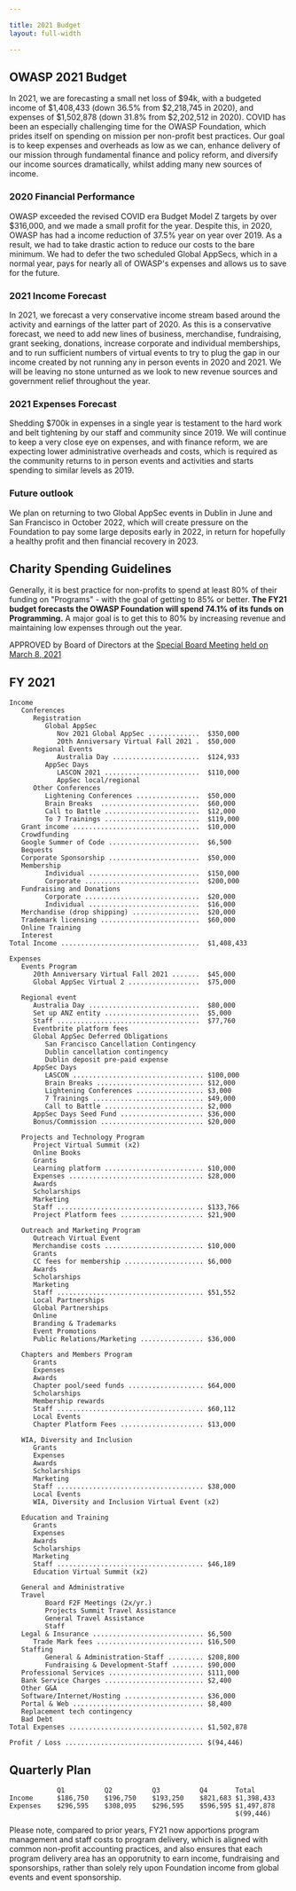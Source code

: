 ```yaml
---

title: 2021 Budget
layout: full-width

---
```


## OWASP 2021 Budget

In 2021, we are forecasting a small net loss of \$94k, with a budgeted income of \$1,408,433 (down 36.5% from \$2,218,745 in 2020), and expenses of \$1,502,878 (down 31.8% from \$2,202,512 in 2020). COVID has been an especially challenging time for the OWASP Foundation, which prides itself on spending on mission per non-profit best practices. Our goal is to keep expenses and overheads as low as we can, enhance delivery of our mission through fundamental finance and policy reform, and diversify our income sources dramatically, whilst adding many new sources of income.

### 2020 Financial Performance

OWASP exceeded the revised COVID era Budget Model Z targets by over \$316,000, and we made a small profit for the year. Despite this, in 2020, OWASP has had a income reduction of 37.5% year on year over 2019. As a result, we had to take drastic action to reduce our costs to the bare minimum. We had to defer the two scheduled Global AppSecs, which in a normal year, pays for nearly all of OWASP's expenses and allows us to save for the future.

### 2021 Income Forecast

In 2021, we forecast a very conservative income stream based around the activity and earnings of the latter part of 2020. As this is a conservative forecast, we need to add new lines of business, merchandise, fundraising, grant seeking, donations, increase corporate and individual memberships, and to run sufficient numbers of virtual events to try to plug the gap in our income created by not running any in person events in 2020 and 2021. We will be leaving no stone unturned as we look to new revenue sources and government relief throughout the year.

### 2021 Expenses Forecast

Shedding \$700k in expenses in a single year is testament to the hard work and belt tightening by our staff and community since 2019. We will continue to keep a very close eye on expenses, and with finance reform, we are expecting lower administrative overheads and costs, which is required as the community returns to in person events and activities and starts spending to similar levels as 2019.

### Future outlook

We plan on returning to two Global AppSec events in Dublin in June and San Francisco in October 2022, which will create pressure on the Foundation to pay some large deposits early in 2022, in return for hopefully a healthy profit and then financial recovery in 2023.

## Charity Spending Guidelines

Generally, it is best practice for non-profits to spend at least 80% of their funding on "Programs" - with the goal of getting to 85% or better. **The FY21 budget forecasts the OWASP Foundation will spend 74.1% of its funds on Programming.** A major goal is to get this to 80% by increasing revenue and maintaining low expenses through out the year.

<div id="piechart"></div>
<script type="text/javascript" src="https://www.gstatic.com/charts/loader.js"></script>

<script type="text/javascript">
// Load google charts
google.charts.load('current', {'packages':['corechart']});
google.charts.setOnLoadCallback(drawChart);

// Draw the chart and set the chart values
function drawChart() {
  var data = google.visualization.arrayToDataTable([
  ['Task', 'Distribution of Spending'],
  ['Programs', 68.1],
  ['Fundraising', 6.0],
  ['Management/General', 25.9],
]);

  // Optional; add a title and set the width and height of the chart
  var options = {'title':'OWASP Spending 2021', 'width':550, 'height':400};

  // Display the chart inside the <div> element with id="piechart"
  var chart = new google.visualization.PieChart(document.getElementById('piechart'));
  chart.draw(data, options);
}
</script>

APPROVED by Board of Directors at the [Special Board Meeting held on March 8, 2021](https://owasp.org/www-board/meetings-historical/202103-special-meeting.html)

## FY 2021

```
Income
   Conferences
      Registration
         Global AppSec
            Nov 2021 Global AppSec .............  $350,000
            20th Anniversary Virtual Fall 2021 .  $50,000
      Regional Events
            Australia Day ......................  $124,933
         AppSec Days
            LASCON 2021 ........................  $110,000
            AppSec local/regional
      Other Conferences
         Lightening Conferences ................  $50,000
         Brain Breaks  .........................  $60,000
         Call to Battle ........................  $12,000
         To 7 Trainings ........................  $119,000
   Grant income ................................  $10,000
   Crowdfunding
   Google Summer of Code .......................  $6,500
   Bequests
   Corporate Sponsorship .......................  $50,000
   Membership
         Individual ............................  $150,000
         Corporate .............................  $200,000
   Fundraising and Donations
         Corporate .............................  $20,000
         Individual ............................  $16,000
   Merchandise (drop shipping) .................  $20,000
   Trademark licensing .........................  $60,000
   Online Training
   Interest
Total Income ...................................  $1,408,433

Expenses
   Events Program
      20th Anniversary Virtual Fall 2021 .......  $45,000
      Global AppSec Virtual 2 ..................  $75,000

   Regional event
      Australia Day ............................  $80,000
      Set up ANZ entity ........................  $5,000
      Staff ....................................  $77,760
      Eventbrite platform fees
      Global AppSec Deferred Obligations
         San Francisco Cancellation Contingency
         Dublin cancellation contingency
         Dublin deposit pre-paid expense
      AppSec Days
         LASCON ................................. $100,000
         Brain Breaks ........................... $12,000
         Lightening Conferences ................. $3,000
         7 Trainings ............................ $49,000
         Call to Battle ......................... $2,000
      AppSec Days Seed Fund ..................... $36,000
      Bonus/Commission .......................... $20,000

   Projects and Technology Program
      Project Virtual Summit (x2)
      Online Books
      Grants
      Learning platform ......................... $10,000
      Expenses .................................. $28,000
      Awards
      Scholarships
      Marketing 
      Staff ..................................... $133,766
      Project Platform fees ..................... $21,900

   Outreach and Marketing Program
      Outreach Virtual Event
      Merchandise costs ......................... $10,000
      Grants
      CC fees for membership .................... $6,000
      Awards
      Scholarships
      Marketing
      Staff ..................................... $51,552
      Local Partnerships
      Global Partnerships
      Online
      Branding & Trademarks
      Event Promotions
      Public Relations/Marketing ................ $36,000

   Chapters and Members Program
      Grants
      Expenses
      Awards
      Chapter pool/seed funds ................... $64,000
      Scholarships
      Membership rewards
      Staff ..................................... $60,112
      Local Events
      Chapter Platform Fees ..................... $13,000

   WIA, Diversity and Inclusion
      Grants
      Expenses
      Awards
      Scholarships
      Marketing
      Staff ..................................... $38,000
      Local Events
      WIA, Diversity and Inclusion Virtual Event (x2)

   Education and Training
      Grants
      Expenses
      Awards
      Scholarships
      Marketing
      Staff ..................................... $46,189
      Education Virtual Summit (x2)

   General and Administrative
   Travel
         Board F2F Meetings (2x/yr.)
         Projects Summit Travel Assistance
         General Travel Assistance
         Staff
   Legal & Insurance ............................ $6,500
      Trade Mark fees ........................... $16,500
   Staffing
         General & Administration-Staff ......... $208,800
         Fundraising & Development-Staff ........ $90,000
   Professional Services ........................ $111,000
   Bank Service Charges ......................... $2,400
   Other G&A
   Software/Internet/Hosting .................... $36,000
   Portal & Web ................................. $8,400
   Replacement tech contingency      
   Bad Debt      
Total Expenses .................................. $1,502,878

Profit / Loss ................................... $(94,446)
```

## Quarterly Plan

```
            Q1          Q2          Q3          Q4       Total
Income      $186,750    $196,750    $193,250    $821,683 $1,398,433 
Expenses    $296,595    $308,095    $296,595    $596,595 $1,497,878 
                                                         $(99,446)
```

Please note, compared to prior years, FY21 now apportions program management and staff costs to program delivery, which is aligned with common non-profit accounting practices, and also ensures that each program delivery area has an opporutnity to earn income, fundraising and sponsorships, rather than solely rely upon Foundation income from global events and event sponsorship.
